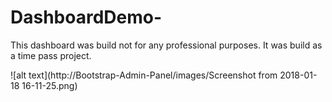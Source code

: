 # DashboardDemo-
This dashboard was build not for any professional purposes. It was build as a time pass project.


![alt text](http://Bootstrap-Admin-Panel/images/Screenshot from 2018-01-18 16-11-25.png)

